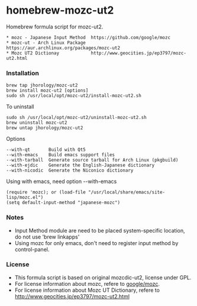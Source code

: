 # homebrew-mozc-ut2
Homebrew formula script for mozc-ut2.

```
* mozc - Japanese Input Method  https://github.com/google/mozc
* mozc-ut - Arch Linux Package  https://aur.archlinux.org/packages/mozc-ut2
* Mozc UT2 Dictionay            http://www.geocities.jp/ep3797/mozc-ut2.html
```
### Installation
```
brew tap jhorology/mozc-ut2
brew install mozc-ut2 [options]
sudo sh /usr/local/opt/mozc-ut2/install-mozc-ut2.sh
```

To uninstall
```
sudo sh /usr/local/opt/mozc-ut2/uninstall-mozc-ut2.sh
brew uninstall mozc-ut2
brew untap jhorology/mozc-ut2
```
Options
```
--with-qt       Build with Qt5
--with-emacs    Build emacs support files
--with-tarball  Generate source tarball for Arch Linux (pkgbuild)
--with-ejdic    Generate the English-Japanese dictionary
--with-nicodic  Generate the Niconico dictionary
```
Using with emacs, need option --with-emacs
```
(require 'mozc); or (load-file "/usr/local/share/emacs/site-lisp/mozc.el")
(setq default-input-method "japanese-mozc")
```

### Notes
* Input Method module are need to be placed system-specific location, do not use 'brew linkapps'
* Using mozc for only emacs, don't need to register input method by control-panel.

### License
* This formula script is based on original mozcdic-ut2, license under GPL.
* For license information about mozc, refere to [google/mozc](https://github.com/google/mozc).
* For license information about Mozc UT Dictionary, refere to http://www.geocities.jp/ep3797/mozc-ut2.html
